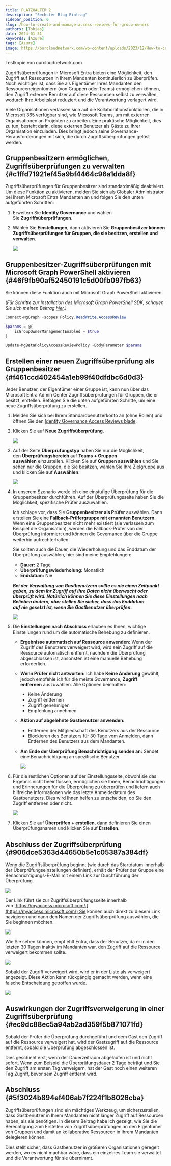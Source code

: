 ```yaml
---
title: PLATZHALTER 2
description: "Sechster Blog-Eintrag"
sidebar_position: 0
slug: /how-to-create-and-manage-access-reviews-for-group-owners
authors: [Tobias]
date: 2024-01-31
keywords: [Azure]
tags: [Azure]
image: https://ourcloudnetwork.com/wp-content/uploads/2023/12/How-to-create-and-manage-access-reviews-for-group-owners.png
---
```




Testkopie von ourcloudnetwork.com


Zugriffsüberprüfungen in Microsoft Entra bieten eine Möglichkeit, den Zugriff auf Ressourcen in Ihrem Mandanten kontinuierlich zu überprüfen. Noch wichtiger ist, dass Sie als Eigentümer Ihres Mandanten den Ressourceneigentümern (von Gruppen oder Teams) ermöglichen können, den Zugriff externer Benutzer auf diese Ressourcen selbst zu verwalten, wodurch Ihre Arbeitslast reduziert und die Verantwortung verlagert wird.


Viele Organisationen verlassen sich auf die Kollaborationsfunktionen, die in Microsoft 365 verfügbar sind, wie Microsoft Teams, um mit externen Organisationen an Projekten zu arbeiten. Eine praktische Möglichkeit, dies zu tun, besteht darin, diese externen Benutzer als Gäste zu Ihrer Organisation einzuladen. Dies bringt jedoch seine Governance-Herausforderungen mit sich, die durch Zugriffsüberprüfungen gelöst werden.


## **Gruppenbesitzern ermöglichen, Zugriffsüberprüfungen zu verwalten** {#c1ffd71921ef45a9bf4464c96a1dda8f}


Zugriffsüberprüfungen für Gruppenbesitzer sind standardmäßig deaktiviert. Um diese Funktion zu aktivieren, melden Sie sich als Globaler Administrator bei Ihrem Microsoft Entra Mandanten an und folgen Sie den unten aufgeführten Schritten:

1. Erweitern Sie **Identity Governance** und wählen Sie **Zugriffsüberprüfungen**.
2. Wählen Sie **Einstellungen**, dann aktivieren Sie **Gruppenbesitzer können Zugriffsüberprüfungen für Gruppen, die sie besitzen, erstellen und verwalten**.

	![](./how-to-create-and-manage-access-reviews-for-group-owners.99102242-f9e5-4208-9d1b-7fa1baa09d9b.png)


## **Gruppenbesitzer-Zugriffsüberprüfungen mit Microsoft Graph PowerShell aktivieren** {#46f9fb90af52450191c5d00fb097fb63}


Sie können diese Funktion auch mit Microsoft Graph PowerShell aktivieren.


_(Für Schritte zur Installation des Microsoft Graph PowerShell SDK, schauen Sie sich meinen Beitrag_ [_hier_](https://ourcloudnetwork.com/how-to-install-the-microsoft-graph-powershell-sdk/)_.)_


```powershell
Connect-MgGraph -scopes Policy.ReadWrite.AccessReview

$params = @{
	isGroupOwnerManagementEnabled = $true
}

Update-MgBetaPolicyAccessReviewPolicy -BodyParameter $params
```


## **Erstellen einer neuen Zugriffsüberprüfung als Gruppenbesitzer** {#f461ccd402454a1eb99f40dfdbc6d0d3}


Jeder Benutzer, der Eigentümer einer Gruppe ist, kann nun über das Microsoft Entra Admin Center Zugriffsüberprüfungen für Gruppen, die er besitzt, erstellen. Befolgen Sie die unten aufgeführten Schritte, um eine neue Zugriffsüberprüfung zu erstellen.


1. Melden Sie sich bei Ihrem Standardbenutzerkonto an (ohne Rollen) und öffnen Sie den [Identity Governance Access Reviews blade](https://entra.microsoft.com/#view/Microsoft_AAD_ERM/DashboardBlade/~/Controls).
2. Klicken Sie auf **Neue Zugriffsüberprüfung**.

	![](./how-to-create-and-manage-access-reviews-for-group-owners.21cc574d-67df-4478-af3d-0985909aecea.png)

3. Auf der Seite **Überprüfungstyp** haben Sie nur die Möglichkeit, den **Überprüfungsbereich** auf **Teams + Gruppen auswählen** einzustellen. Klicken Sie auf **Gruppen auswählen** und Sie sehen nur die Gruppen, die Sie besitzen, wählen Sie Ihre Zielgruppe aus und klicken Sie auf **Auswählen**.

	![](./how-to-create-and-manage-access-reviews-for-group-owners.9189c099-0f3e-40d8-ba69-a49f7e3d2d1b.png)

4. In unserem Szenario werde ich eine einstufige Überprüfung für die Gruppenbesitzer durchführen. Auf der Überprüfungsseite haben Sie die Möglichkeit, spezifische Prüfer auszuwählen.

	Ich schlage vor, dass Sie **Gruppenbesitzer als Prüfer** auswählen. Dann erstellen Sie eine **Fallback-Prüfergruppe mit ernannten Benutzern**. Wenn eine Gruppenbesitzer nicht mehr existiert (sie verlassen zum Beispiel die Organisation), werden die Fallback-Prüfer von der Überprüfung informiert und können die Governance über die Gruppe weiterhin aufrechterhalten.


	Sie sollten auch die Dauer, die Wiederholung und das Enddatum der Überprüfung auswählen, hier sind meine Empfehlungen:

	- **Dauer:** 2 Tage
	- **Überprüfungswiederholung:** Monatlich
	- **Enddatum:** Nie

	_**Bei der Verwaltung von Gastbenutzern sollte es nie einen Zeitpunkt geben, zu dem ihr Zugriff auf Ihre Daten nicht überwacht oder überprüft wird. Natürlich können Sie diese Einstellungen nach Belieben ändern, aber stellen Sie sicher, dass das Enddatum auf nie gesetzt ist, wenn Sie Gastbenutzer überprüfen.**_


	![](./how-to-create-and-manage-access-reviews-for-group-owners.7af02981-56c1-4393-be34-251fe9b4749e.png)

5. Die **Einstellungen nach Abschluss** erlauben es Ihnen, wichtige Einstellungen rund um die automatische Behebung zu definieren.
	- **Ergebnisse automatisch auf Ressource anwenden:** Wenn der Zugriff des Benutzers verweigert wird, wird sein Zugriff auf die Ressource automatisch entfernt, nachdem die Überprüfung abgeschlossen ist, ansonsten ist eine manuelle Behebung erforderlich.
	- **Wenn Prüfer nicht antworten:** Ich habe **Keine Änderung** gewählt, jedoch empfehle ich für die meiste Governance, **Zugriff entfernen** auszuwählen. Alle Optionen beinhalten:
		- Keine Änderung
		- Zugriff entfernen
		- Zugriff genehmigen
		- Empfehlung annehmen
	- **Aktion auf abgelehnte Gastbenutzer anwenden:**
		- Entfernen der Mitgliedschaft des Benutzers aus der Ressource
		- Blockieren des Benutzers für 30 Tage vom Anmelden, dann Entfernen des Benutzers aus dem Mandanten.
	- **Am Ende der Überprüfung Benachrichtigung senden an:** Sendet eine Benachrichtigung an spezifische Benutzer.

		![](./how-to-create-and-manage-access-reviews-for-group-owners.c230ef76-4611-4159-a559-3a9c247cd0dd.png)

6. Für die restlichen Optionen auf der Einstellungsseite, obwohl sie das Ergebnis nicht beeinflussen, ermöglichen sie Ihnen, Benachrichtigungen und Erinnerungen für die Überprüfung zu überprüfen und liefern auch hilfreiche Informationen wie das letzte Anmeldedatum des Gastbenutzers. Dies wird Ihnen helfen zu entscheiden, ob Sie den Zugriff entfernen oder nicht.

	![](./how-to-create-and-manage-access-reviews-for-group-owners.0035dabe-dda5-49a7-bc43-717f594ad11d.png)

7. Klicken Sie auf **Überprüfen + erstellen**, dann definieren Sie einen Überprüfungsnamen und klicken Sie auf **Erstellen**.



## **Abschluss der Zugriffsüberprüfung** {#906dce5363d44650b5e1c05387a384df}


Wenn die Zugriffsüberprüfung beginnt (wie durch das Startdatum innerhalb der Überprüfungseinstellungen definiert), erhält der Prüfer der Gruppe eine Benachrichtigungs-E-Mail mit einem Link zur Durchführung der Überprüfung.


![](./how-to-create-and-manage-access-reviews-for-group-owners.8ef125eb-0cfd-461e-9f4c-bc07672a3740.png)


Der Link führt sie zur Zugriffsüberprüfungsseite innerhalb von [https://myaccess.microsoft.com/.](https://myaccess.microsoft.com/) Sie können auch direkt zu diesem Link navigieren und dann den Namen der Zugriffsüberprüfung auswählen, die Sie beginnen möchten.


![](./how-to-create-and-manage-access-reviews-for-group-owners.ef2e3941-5420-4732-8e93-322707de30c8.png)


Wie Sie sehen können, empfiehlt Entra, dass der Benutzer, da er in den letzten 30 Tagen inaktiv im Mandanten war, den Zugriff auf die Ressource verweigert bekommen sollte.


![](./how-to-create-and-manage-access-reviews-for-group-owners.b5c59799-9f9b-41a5-bf76-241f780fbebd.png)


Sobald der Zugriff verweigert wird, wird er in der Liste als verweigert angezeigt. Diese Aktion kann rückgängig gemacht werden, wenn eine falsche Entscheidung getroffen wurde.


![](./how-to-create-and-manage-access-reviews-for-group-owners.8957aa16-8fbb-496d-86fb-5675712d522b.png)


## **Auswirkungen der Zugriffsverweigerung in einer Zugriffsüberprüfung** {#ec9dc88ec5a94ab2ad359f5b871071fd}


Sobald der Prüfer die Überprüfung durchgeführt und dem Gast den Zugriff auf die Ressource verweigert hat, wird der Gastzugriff auf die Ressource entfernt, sobald die Überprüfung abgeschlossen ist.


Dies geschieht erst, wenn der Dauerzeitraum abgelaufen ist und nicht sofort. Wenn zum Beispiel die Überprüfungsdauer 2 Tage beträgt und Sie den Zugriff am ersten Tag verweigern, hat der Gast noch einen weiteren Tag Zugriff, bevor sein Zugriff entfernt wird.


## **Abschluss** {#5f3024b894ef406ab7f224f1b8026cba}


Zugriffsüberprüfungen sind ein mächtiges Werkzeug, um sicherzustellen, dass Gastbenutzer in Ihrem Mandanten nicht länger Zugriff auf Ressourcen haben, als sie benötigen. In diesem Beitrag habe ich gezeigt, wie Sie die Berechtigung zum Erstellen von Zugriffsüberprüfungen an den Eigentümer von Gruppen und damit an kollaborative Ressourcen in Ihrem Mandanten delegieren können.


Dies stellt sicher, dass Gastbenutzer in größeren Organisationen geregelt werden, wo es nicht machbar wäre, dass ein einzelnes Team sie verwaltet und die Verantwortung für sie übernimmt.